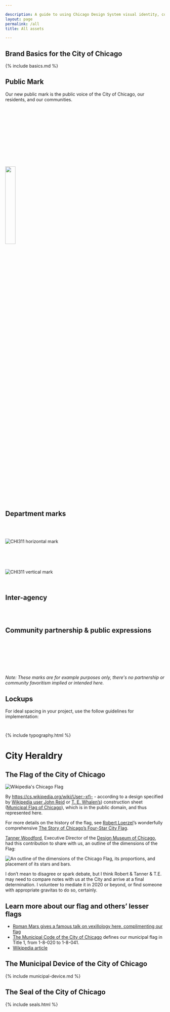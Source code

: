 ```yaml
---

description: A guide to using Chicago Design System visual identity, code, and methods.
layout: page
permalink: /all
title: All assets

---
```


## Brand Basics for the City of Chicago

{% include basics.md %}

<style>
  img.logo-display {height: 12em;}
</style>

<h2 id="public-mark">Public Mark</h2>
<p>Our new public mark is the public voice of the City of Chicago, our residents, and our communities.</p>


<br>
<p><img src="/assets/img/logo/LOGO-CHICAGO-horizontal.png" alt="" style="padding: 3em 0;"/></p>
<br>
<p><img src="/assets/img/logo/LOGO-CHICAGO-vertical.png" alt="" width="25%" style="padding: 2em 0;"/></p>
<br>
<br>
<h2>Department marks</h2>
<br>
<br>
<p><img src="/assets/img/logo/CHI311-h.png" alt="CHI311 horizontal mark" /></p>
<br>
<br>
<br>
<p><img src="/assets/img/logo/CHI311-v.png" alt="CHI311 vertical mark" /></p>
<br>

<h2 id="inter-agency">Inter-agency</h2>
<br>
<p><img src="/assets/img/logo/LOGO-partnership-examples.png" alt="" /></p>
<h2 id="community-partnerships">Community partnership & public expressions</h2>
<br>
<br>
<p><img src="/assets/img/logo/LOGO-remix-cultural.png" alt="" /></p>
<br>
<br>
<p><i>Note: These marks are for example purposes only, there's no partnership or community favoritism implied or intended here.</i></p>



<h2 id="lockups">Lockups</h2>
<p>For ideal spacing in your project, use the follow guidelines for implementation:</p>
<p><img src="/assets/img/logo/LOGO-spacing.png" alt="" /></p>
<p><img src="/assets/img/logo/LOGO-partnership.png" alt="" /></p>

{% include typography.html %}

# City Heraldry

<h2>The Flag of the City of Chicago</h2>
  
  
<p><img src="/assets/img/Flag_of_Chicago,_Illinois.svg" alt="Wikipedia's Chicago Flag" /></p>

<p>By <a href="User XFI (!?!)">https://cs.wikipedia.org/wiki/User:-xfi-</a> - according to a design specified by <a href="https://en.wikipedia.org/wiki/User:John_Reid">Wikipedia user John Reid</a> or <a href="http://introvert.net/blog/2004/04/17/what-is-the-deal-with-the-stars-on-the-chicago-flag/">T. E. Whalen’s</a>) construction sheet (<a href="https://en.wikipedia.org/wiki/Talk:Municipal_Flag_of_Chicago">Municipal Flag of Chicago</a>), which is in the public domain, and thus represented here.</p>

<p>For more details on the history of the flag, see <a href="https://twitter.com/robertloerzel">Robert Loerzel</a>’s wonderfully comprehensive <a href="https://medium.com/@robertloerzel/the-story-of-chicagos-four-star-city-flag-4042dc579cb2">The Story of Chicago’s Four-Star City Flag</a>.</p>

<p><a href="https://tannerwoodford.com/">Tanner Woodford</a>, Executive Director of the <a href="https://designchicago.org/">Design Museum of Chicago</a>, had this contribution to share with us, an outline of the dimensions of the Flag:</p>

<p><img src="/assets/img/Design-Museum-of-Chicago-flag-exoskeleton.png" alt="An outline of the dimensions of the Chicago Flag, its proportions, and placement of its stars and bars." /></p>

<p>I don’t mean to disagree or spark debate, but I think Robert &amp; Tanner &amp; T.E. may need to compare notes with us at the City and arrive at a final determination. I volunteer to mediate it in 2020 or beyond, or find someone with appropriate gravitas to do so, certainly.</p>

<h2 id="learn-more-about-our-flag-and-others-lesser-flags">Learn more about our flag and others’ lesser flags</h2>

<ul>
  <li><a href="https://www.ted.com/talks/roman_mars_why_city_flags_may_be_the_worst_designed_thing_you_ve_never_noticed?language=en">Roman Mars gives a famous talk on vexillology here, complimenting our flag</a></li>
  <li><a href="http://library.amlegal.com/nxt/gateway.dll/Illinois/chicago_il/municipalcodeofchicago?f=templates$fn=default.htm$3.0$vid=amlegal:chicago_il">The Municipal Code of the City of Chicago</a> defines our municipal flag in Title 1, from 1-8-020 to 1-8-041.</li>
  <li><a href="https://en.wikipedia.org/wiki/Flag_of_Chicago">Wikipedia article</a></li>
</ul>

## The Municipal Device of the City of Chicago

{% include municipal-device.md %}

<h2>The Seal of the City of Chicago</h2>

{% include seals.html %}

